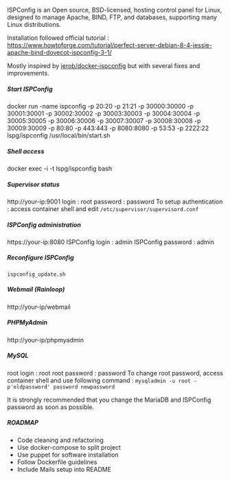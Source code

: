 ISPConfig is an Open source, BSD-licensed, hosting control panel for Linux, designed to manage Apache, BIND, FTP, and databases, supporting many Linux distributions.

Installation followed official tutorial : https://www.howtoforge.com/tutorial/perfect-server-debian-8-4-jessie-apache-bind-dovecot-ispconfig-3-1/

Mostly inspired by [jerob/docker-ispconfig](https://hub.docker.com/r/jerob/docker-ispconfig/) but with several fixes and improvements.

##### **Start ISPConfig**

docker run -name ispconfig  -p 20:20 -p 21:21 -p 30000:30000 -p 30001:30001 -p 30002:30002 -p 30003:30003 -p 30004:30004 -p 30005:30005 -p 30006:30006 -p 30007:30007 -p 30008:30008 -p 30009:30009 -p 80:80 -p 443:443 -p 8080:8080 -p 53:53 -p 2222:22 lspg/ispconfig /usr/local/bin/start.sh

##### **Shell access**

docker exec -i -t lspg/ispconfig bash

##### **Supervisor status**

http://your-ip:9001
login : root
password : password
To setup authentication : access container shell and edit `/etc/supervisor/supervisord.conf`

##### **ISPConfig administration**

https://your-ip:8080
ISPConfig login : admin
ISPConfig password : admin

##### **Reconfigure ISPConfig**

`ispconfig_update.sh`

##### **Webmail (Rainloop)**

http://your-ip/webmail

##### **PHPMyAdmin**

http://your-ip/phpmyadmin

##### **MySQL**
root login : root
root password : password
To change root password, access container shell and use following command :
`mysqladmin -u root -p'oldpassword' password newpassword`

It is strongly recommended that you change the MariaDB and ISPConfig password as soon as possible.

##### **ROADMAP**
* Code cleaning and refactoring
* Use docker-compose to split project
* Use puppet for software installation
* Follow Dockerfile guidelines
* Include Mails setup into README